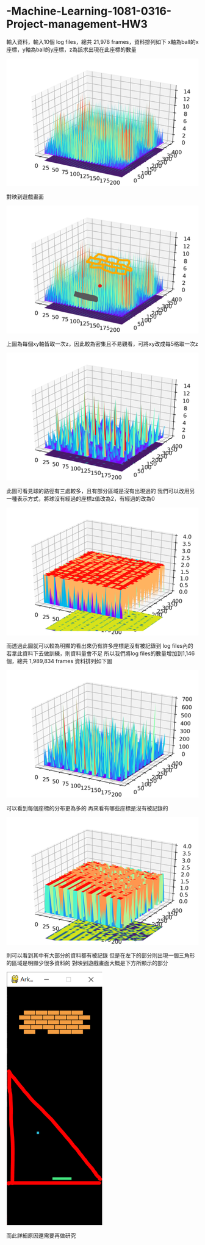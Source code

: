 # -Machine-Learning-1081-0316-Project-management-HW3

輸入資料，輸入10個 log files，總共 21,978 frames，資料排列如下
x軸為ball的x座標，y軸為ball的y座標，z為該求出現在此座標的數量

![image](https://github.com/wasteee/-Machine-Learning-1081-0316-Project-management-HW3/blob/master/graph/kmeans.png)

對映到遊戲畫面

![image](https://github.com/wasteee/-Machine-Learning-1081-0316-Project-management-HW3/blob/master/graph/Inkedkmeans_LI.jpg)

上圖為每個xy軸皆取一次z，因此較為密集且不易觀看，可將xy改成每5格取一次z

![image](https://github.com/wasteee/-Machine-Learning-1081-0316-Project-management-HW3/blob/master/graph/kmeans_per5.png)

此圖可看見球的路徑有三處較多，且有部分區域是沒有出現過的
我們可以改用另一種表示方式，將球沒有經過的座標z值改為2，有經過的改為0

![image](https://github.com/wasteee/-Machine-Learning-1081-0316-Project-management-HW3/blob/master/graph/kmeansnodata_per5.png)

而透過此圖就可以較為明顯的看出來仍有許多座標是沒有被記錄到 log files內的
若拿此資料下去做訓練，則資料量會不足
所以我們將log files的數量增加到1,146個，總共 1,989,834 frames
資料排列如下圖

![image](https://github.com/wasteee/-Machine-Learning-1081-0316-Project-management-HW3/blob/master/graph/alldata_per5.png)

可以看到每個座標的分布更為多的
再來看有哪些座標是沒有被記錄的

![image](https://github.com/wasteee/-Machine-Learning-1081-0316-Project-management-HW3/blob/master/graph/allnodata_per5.png)

則可以看到其中有大部分的資料都有被記錄
但是在左下的部分則出現一個三角形的區域是明顯少很多資料的
對映到遊戲畫面大概是下方所顯示的部分

![image](https://github.com/wasteee/-Machine-Learning-1081-0316-Project-management-HW3/blob/master/graph/gaming.PNG)

而此詳細原因還需要再做研究
